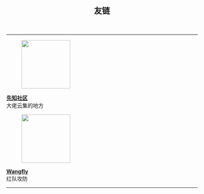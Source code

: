 <center>
    <h2>
        友链
    </h2>
</center>
<br/>

------
<article class="media">
	<div class="media-left">
		<figure class="image is-64x64">
		<img src="https://xzfile.aliyuncs.com//media/upload/avatars/default_avatar.png" width=128 height=128>
    </figure>
	</div>
	<div class="media-content">
		<div class="content">
			<p>
				<a href="https://xz.aliyun.com/"><strong>先知社区</strong></a><br>大佬云集的地方
			</p>
		</div>
	</div>
</article>

<article class="media">
	<div class="media-left">
		<figure class="image is-64x64">
		<img src="https://s4.ax1x.com/2021/12/12/oqQRfA.jpg" width=128 height=128>
    </figure>
	</div>
	<div class="media-content">
		<div class="content">
			<p>
				<a href="https://www.hui-blog.cool/posts/15287.html#toc-heading-8"><strong>Wangfly</strong></a><br>红队攻防
			</p>
		</div>
	</div>
</article>

---

